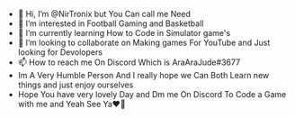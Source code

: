 - 👋 Hi, I’m @NirTronix but You Can call me
Need 
- 👀 I’m interested in Football Gaming and
Basketball 
- 🌱 I’m currently learning How to Code in 
Simulator game's 
- 💞️ I’m looking to collaborate on Making games
For YouTube and Just looking for Devolopers 
- 📫 How to reach me On Discord Which is
AraAraJude#3677
- Im A Very Humble Person And I really hope we
Can Both Learn new things and just enjoy ourselves 
- Hope You have very lovely Day and Dm me On Discord 
To Code a Game with me and Yeah See Ya❤️💪

